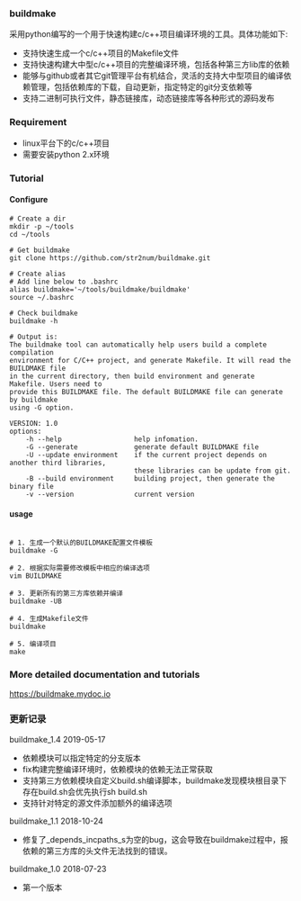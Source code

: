 ### buildmake
采用python编写的一个用于快速构建c/c++项目编译环境的工具。具体功能如下:
+ 支持快速生成一个c/c++项目的Makefile文件
+ 支持快速构建大中型c/c++项目的完整编译环境，包括各种第三方lib库的依赖
+ 能够与github或者其它git管理平台有机结合，灵活的支持大中型项目的编译依赖管理，包括依赖库的下载，自动更新，指定特定的git分支依赖等
+ 支持二进制可执行文件，静态链接库，动态链接库等各种形式的源码发布

### Requirement
+ linux平台下的c/c++项目 
+ 需要安装python 2.x环境

### Tutorial
#### Configure
```shell
# Create a dir
mkdir -p ~/tools
cd ~/tools

# Get buildmake
git clone https://github.com/str2num/buildmake.git

# Create alias
# Add line below to .bashrc
alias buildmake='~/tools/buildmake/buildmake'
source ~/.bashrc

# Check buildmake
buildmake -h

# Output is:
The buildmake tool can automatically help users build a complete compilation
environment for C/C++ project, and generate Makefile. It will read the BUILDMAKE file
in the current directory, then build environment and generate Makefile. Users need to
provide this BUILDMAKE file. The default BUILDMAKE file can generate by buildmake
using -G option.

VERSION: 1.0
options:
    -h --help                  help infomation.
    -G --generate              generate default BUILDMAKE file
    -U --update environment    if the current project depends on another third libraries,
                               these libraries can be update from git.
    -B --build environment     building project, then generate the binary file
    -v --version               current version

```
#### usage
```shell

# 1. 生成一个默认的BUILDMAKE配置文件模板
buildmake -G

# 2. 根据实际需要修改模板中相应的编译选项
vim BUILDMAKE

# 3. 更新所有的第三方库依赖并编译
buildmake -UB

# 4. 生成Makefile文件
buildmake

# 5. 编译项目
make

```

### More detailed documentation and tutorials
https://buildmake.mydoc.io

### 更新记录

buildmake_1.4 2019-05-17
+  依赖模块可以指定特定的分支版本
+  fix构建完整编译环境时，依赖模块的依赖无法正常获取
+  支持第三方依赖模块自定义build.sh编译脚本，buildmake发现模块根目录下存在build.sh会优先执行sh build.sh
+  支持针对特定的源文件添加额外的编译选项

buildmake_1.1 2018-10-24
+  修复了_depends_incpaths_s为空的bug，这会导致在buildmake过程中，报依赖的第三方库的头文件无法找到的错误。

buildmake_1.0 2018-07-23
+ 第一个版本




